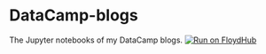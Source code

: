 # DataCamp-blogs

The Jupyter notebooks of my DataCamp blogs. 
[![Run on FloydHub](https://static.floydhub.com/button/button-small.svg)](https://floydhub.com/run)
